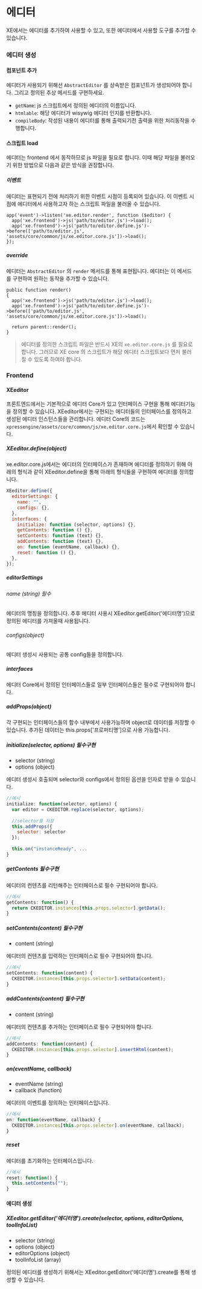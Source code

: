 # 에디터

XE에서는 에디터를 추가하여 사용할 수 있고, 또한 에디터에서 사용할 도구를 추가할 수 있습니다.

### 에디터 생성
#### 컴포넌트 추가
에디터가 사용되기 위해선 `AbstractEditor` 를 상속받은 컴포넌트가 생성되어야 합니다. 그리고 정의된 추상 메서드를 구현하세요.
* `getName`: js 스크립트에서 정의된 에디터의 이름입니다.
* `htmlable`: 해당 에디터가 wisywig 에디터 인지를 반환합니다.
* `compileBody`: 작성된 내용이 에디터를 통해 출력되기전 출력을 위한 처리동작을 수행합니다.

#### 스크립트 load
에디터는 frontend 에서 동작하므로 js 파일을 필요로 합니다. 이때 해당 파일을 불러오기 위한 방법으로 다음과 같은 방식을 권장합니다.

##### 이벤트
에디터는 표현되기 전에 처리하기 위한 이벤트 시점이 등록되어 있습니다. 이 이벤트 시점에 에디터에서 사용하고자 하는 스크립트 파일을 불러올 수 있습니다.
```
app('event')->listen('xe.editor.render', function ($editor) {
  app('xe.frontend')->js('path/to/editor.js')->load();
  app('xe.frontend')->js('path/to/editor.define.js')->before(['path/to/editor.js', 'assets/core/common/js/xe.editor.core.js'])->load();
});
```

##### override
에디터는 `AbstractEditor` 의 `render` 메서드를 통해 표현됩니다. 에디터는 이 메서드를 구현하여 원하는 동작을 추가할 수 있습니다.
```
public function render()
{
  app('xe.frontend')->js('path/to/editor.js')->load();
  app('xe.frontend')->js('path/to/editor.define.js')->before(['path/to/editor.js', 'assets/core/common/js/xe.editor.core.js'])->load();
  
  return parent::render();
}
```

> 에디터를 정의한 스크립트 파일은 반드시 XE의 `xe.editor.core.js` 를 필요로 합니다. 그러므로 XE core 의 스크립트가 해당 에디터 스크립트보다 먼저 불러질 수 있도록 하여야 합니다.


### Frontend
#### XEeditor
프론트엔드에서는 기본적으로 에디터 Core가 있고 인터페이스 구현을 통해 에디터기능을 정의할 수 있습니다. XEeditor에서는 구현되는 에디터들의 인터페이스를 정의하고 생성된 에디터 인스턴스들을 관리합니다.
에디터 Core의 코드는 `xpressengine/assets/core/common/js/xe.editor.core.js`에서 확인할 수 있습니다. 

##### XEeditor.define(object)
xe.editor.core.js에서는 에디터의 인터페이스가 존재하며 에디터를 정의하기 위해 아래의 형식과 같이 XEeditor.define을 통해 아래의 형식들을 구현하여 에디터를 정의합니다.

```javascript
XEeditor.define({
  editorSettings: {
    name: "",
    configs: {},
  },
  interfaces: {
    initialize: function (selector, options) {},
    getContents: function () {},
    setContents: function (text) {},
    addContents: function (text) {},
    on: function (eventName, callback) {},
    reset: function () {},
  },
});
```

##### editorSettings
###### name (string) 필수
에디터의 명칭을 정의합니다. 추후 에디터 사용시 XEeditor.getEditor('에디터명')으로 정의된 에디터를 가져올때 사용됩니다. 

###### configs(object) 
에디터 생성시 사용되는 공통 config들을 정의합니다.

##### interfaces
에디터 Core에서 정의된 인터페이스들로 일부 인터페이스들은 필수로 구현되어야 합니다.

##### addProps(object)
각 구현되는 인터페이스들의 함수 내부에서 사용가능하며 object로 데이터를 저장할 수 있습니다.
추가된 데이터는 this.props['프로퍼티명']으로 사용 가능합니다.

##### initialize(selector, options) 필수구현
* selector (string)
* options  (object)

에디터 생성시 호출되며 selector와 configs에서 정의된 옵션을 인자로 받을 수 있습니다.

```javascript
//예시
initialize: function(selector, options) {
  var editor = CKEDITOR.replace(selector, options);
  
  //selector를 저장
  this.addProps({
    selector: selector
  });
  
  this.on("instanceReady", ...
}
```

##### getContents 필수구현
에디터의 컨텐츠를 리턴해주는 인터페이스로 필수 구현되어야 합니다.
```javascript
//예시
getContents: function() {
  return CKEDITOR.instances[this.props.selector].getData();
}
```

##### setContents(content) 필수구현
* content (string)

에디터의 컨텐츠를 입력하는 인터페이스로 필수 구현되어야 합니다.
```javascript
//예시
setContents: function(content) {
  CKEDITOR.instances[this.props.selector].setData(content);
}
```

##### addContents(content) 필수구현
* content (string)

에디터의 컨텐츠를 추가하는 인터페이스로 필수 구현되어야 합니다.
```javascript
//예시
addContents: function(content) {
  CKEDITOR.instances[this.props.selector].insertHtml(content);
}
```

##### on(eventName, callback)
* eventName (string)
* callback (function)

에디터의 이벤트를 정의하는 인터페이스입니다.
```javascript
//예시
on: function(eventName, callback) {
  CKEDITOR.instances[this.props.selector].on(eventName, callback);
}
```

##### reset
에디터를 초기화하는 인터페이스입니다.
```javascript
//예시
reset: function() {
  this.setContents("");
}
```

#### 에디터 생성
##### XEeditor.getEditor('에디터명').create(selector, options, editorOptions, toolInfoList)
* selector (string)
* options (object)
* editorOptions (object)
* toolInfoList (array)

정의된 에디터를 생성하기 위해서는 XEeditor.getEditor('에디터명').create를 통해 생성할 수 있습니다.

